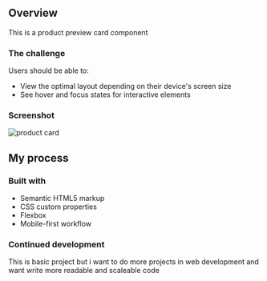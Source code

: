## Overview

This is a product preview card component

### The challenge

Users should be able to:

- View the optimal layout depending on their device's screen size
- See hover and focus states for interactive elements

### Screenshot

![product card]('./screen-short/screen-short.png')

## My process

### Built with

- Semantic HTML5 markup
- CSS custom properties
- Flexbox
- Mobile-first workflow

### Continued development

This is basic project but i want to do more projects in web development and want write more
readable and scaleable code

